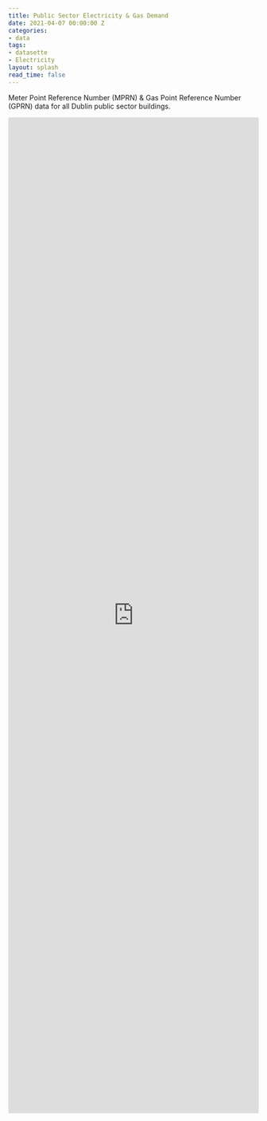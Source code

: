 ```yaml
---
title: Public Sector Electricity & Gas Demand
date: 2021-04-07 00:00:00 Z
categories:
- data
tags:
- datasette
- Electricity
layout: splash
read_time: false
---
```


Meter Point Reference Number (MPRN) & Gas Point Reference Number (GPRN) data for all Dublin public sector buildings. 

<div class="glitch-embed-wrap" style="height: 2000px; width: 100%;">
  <iframe
    src="https://glitch.com/embed/#!/embed/dublin-monitoring-and-reporting?path=metadata.json&previewSize=100"
    title="dublin-monitoring-and-reporting on Glitch"
    allow="geolocation; microphone; camera; midi; vr; encrypted-media"
    style="height: 100%; width: 100%; border: 0;">
  </iframe>
</div>